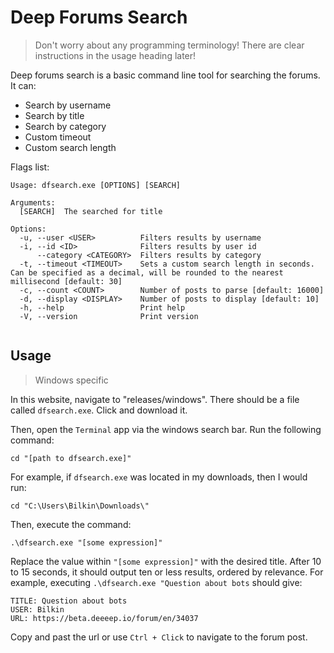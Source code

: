 # Deep Forums Search 
> Don't worry about any programming terminology! There are clear instructions in the usage heading later!

Deep forums search is a basic command line tool for searching the forums. It can: 

- Search by username
- Search by title
- Search by category
- Custom timeout
- Custom search length

Flags list:

```
Usage: dfsearch.exe [OPTIONS] [SEARCH]

Arguments:
  [SEARCH]  The searched for title

Options:
  -u, --user <USER>          Filters results by username
  -i, --id <ID>              Filters results by user id
      --category <CATEGORY>  Filters results by category
  -t, --timeout <TIMEOUT>    Sets a custom search length in seconds. Can be specified as a decimal, will be rounded to the nearest millisecond [default: 30]
  -c, --count <COUNT>        Number of posts to parse [default: 16000]
  -d, --display <DISPLAY>    Number of posts to display [default: 10]
  -h, --help                 Print help
  -V, --version              Print version
                                                      
```

## Usage 
> Windows specific

In this website, navigate to "releases/windows". There should be a file called `dfsearch.exe`. Click and download it. 

Then, open the `Terminal` app via the windows search bar. Run the following command: 

```shell
cd "[path to dfsearch.exe]"
```

For example, if `dfsearch.exe` was located in my downloads, then I would run: 

```shell
cd "C:\Users\Bilkin\Downloads\"
```
Then, execute the command: 
```shell
.\dfsearch.exe "[some expression]"
```
Replace the value within `"[some expression]"` with the desired title. After 10 to 15 seconds, it should output ten or less results, ordered by relevance. For example, executing `.\dfsearch.exe "Question about bots` should give: 
```
TITLE: Question about bots
USER: Bilkin
URL: https://beta.deeeep.io/forum/en/34037
```
Copy and past the url or use `Ctrl + Click` to navigate to the forum post. 